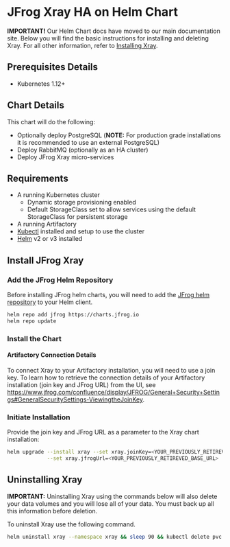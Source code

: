 # JFrog Xray HA on Helm Chart

**IMPORTANT!** Our Helm Chart docs have moved to our main documentation site. Below you will find the basic instructions for installing and deleting Xray. For all other information, refer to [Installing Xray](https://www.jfrog.com/confluence/display/JFROG/Installing+Xray).

## Prerequisites Details

* Kubernetes 1.12+

## Chart Details

This chart will do the following:

* Optionally deploy PostgreSQL (**NOTE:** For production grade installations it is recommended to use an external PostgreSQL)
* Deploy RabbitMQ (optionally as an HA cluster)
* Deploy JFrog Xray micro-services

## Requirements

- A running Kubernetes cluster
  - Dynamic storage provisioning enabled
  - Default StorageClass set to allow services using the default StorageClass for persistent storage
- A running Artifactory
- [Kubectl](https://kubernetes.io/docs/tasks/tools/install-kubectl/) installed and setup to use the cluster
- [Helm](https://helm.sh/) v2 or v3 installed


## Install JFrog Xray

### Add the JFrog Helm Repository

Before installing JFrog helm charts, you will need to add the [JFrog helm repository](https://charts.jfrog.io) to your Helm client.
```bash
helm repo add jfrog https://charts.jfrog.io
helm repo update
```

### Install the Chart

#### Artifactory Connection Details

To connect Xray to your Artifactory installation, you will need to use a join key. To learn how to retrieve the connection details of your Artifactory installation (join key and JFrog URL) from the UI, see https://www.jfrog.com/confluence/display/JFROG/General+Security+Settings#GeneralSecuritySettings-ViewingtheJoinKey. 

### Initiate Installation
Provide the join key and JFrog URL as a parameter to the Xray chart installation:

```bash
helm upgrade --install xray --set xray.joinKey=<YOUR_PREVIOUSLY_RETIREVED_JOIN_KEY> \
             --set xray.jfrogUrl=<YOUR_PREVIOUSLY_RETIREVED_BASE_URL>  --namespace xray jfrog/xray
```

## Uninstalling Xray

**IMPORTANT:** Uninstalling Xray using the commands below will also delete your data volumes and you will lose all of your data. You must back up all this information before deletion.

To uninstall Xray use the following command.

```bash
helm uninstall xray --namespace xray && sleep 90 && kubectl delete pvc -l app=xray
```
